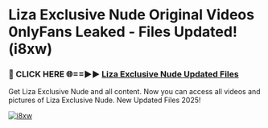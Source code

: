 # Liza Exclusive Nude Original Videos 0nlyFans Leaked - Files Updated! (i8xw)

<h3>🔴 CLICK HERE 🌐==►► <a href="https://tinyurl.com/yc6ubb5a" rel="nofollow">Liza Exclusive Nude Updated Files</a></h3>

Get Liza Exclusive Nude and all content. Now you can access all videos and pictures of Liza Exclusive Nude. New Updated Files 2025!

[![i8xw](https://i.imgur.com/7eu0CRL.gif)](https://tinyurl.com/yc6ubb5a)

